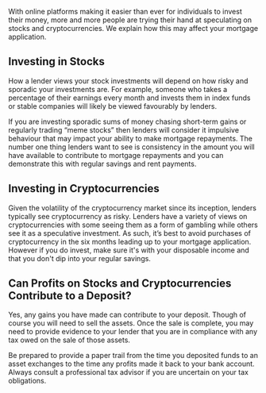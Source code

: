 
With online platforms making it easier than ever for individuals to invest their money, more and more people are trying their hand at speculating on stocks and cryptocurrencies. We explain how this may affect your mortgage application. 

## Investing in Stocks

How a lender views your stock investments will depend on how risky and sporadic your investments are. For example, someone who takes a percentage of their earnings every month and invests them in index funds or stable companies will likely be viewed favourably by lenders.   

If you are investing sporadic sums of money chasing short-term gains or regularly trading “meme stocks” then lenders will consider it impulsive behaviour that may impact your ability to make mortgage repayments. The number one thing lenders want to see is consistency in the amount you will have available to contribute to mortgage repayments and you can demonstrate this with regular savings and rent payments. 


## Investing in Cryptocurrencies

Given the volatility of the cryptocurrency market since its inception, lenders typically see cryptocurrency as risky. Lenders have a variety of views on cryptocurrencies with some seeing them as a form of gambling while others see it as a speculative investment. As such, it’s best to avoid purchases of cryptocurrency in the six months leading up to your mortgage application. However if you do invest, make sure it's with your disposable income and that you don't dip into your regular savings.

## Can Profits on Stocks and Cryptocurrencies Contribute to a Deposit?

Yes, any gains you have made can contribute to your deposit. Though of course you will need to sell the assets. Once the sale is complete, you may need to provide evidence to your lender that you are in compliance with any tax owed on the sale of those assets. 

Be prepared to provide a paper trail from the time you deposited funds to an asset exchanges to the time any profits made it back to your bank account. Always consult a professional tax advisor if you are uncertain on your tax obligations.